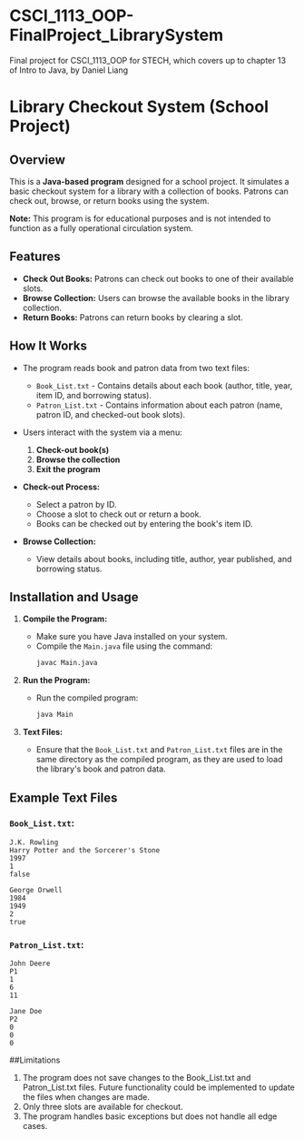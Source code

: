 # CSCI_1113_OOP-FinalProject_LibrarySystem
Final project for CSCI_1113_OOP for STECH, which covers up to chapter 13 of Intro to Java, by Daniel Liang
# Library Checkout System (School Project)

## Overview

This is a **Java-based program** designed for a school project. It simulates a basic checkout system for a library with a collection of books. Patrons can check out, browse, or return books using the system.

**Note:** This program is for educational purposes and is not intended to function as a fully operational circulation system.

## Features

- **Check Out Books:** Patrons can check out books to one of their available slots.
- **Browse Collection:** Users can browse the available books in the library collection.
- **Return Books:** Patrons can return books by clearing a slot.

## How It Works

- The program reads book and patron data from two text files:
  - `Book_List.txt` - Contains details about each book (author, title, year, item ID, and borrowing status).
  - `Patron_List.txt` - Contains information about each patron (name, patron ID, and checked-out book slots).

- Users interact with the system via a menu:
  1. **Check-out book(s)**
  2. **Browse the collection**
  3. **Exit the program**

- **Check-out Process:**
  - Select a patron by ID.
  - Choose a slot to check out or return a book.
  - Books can be checked out by entering the book's item ID.

- **Browse Collection:**
  - View details about books, including title, author, year published, and borrowing status.

## Installation and Usage

1. **Compile the Program:**
   - Make sure you have Java installed on your system.
   - Compile the `Main.java` file using the command: 
     ```bash
     javac Main.java
     ```

2. **Run the Program:**
   - Run the compiled program:
     ```bash
     java Main
     ```

3. **Text Files:**
   - Ensure that the `Book_List.txt` and `Patron_List.txt` files are in the same directory as the compiled program, as they are used to load the library's book and patron data.

## Example Text Files

### `Book_List.txt`:
```plaintext
J.K. Rowling
Harry Potter and the Sorcerer's Stone
1997
1
false

George Orwell
1984
1949
2
true
```

### `Patron_List.txt`:
```plaintext
John Deere
P1
1
6
11

Jane Doe
P2
0
0
0
```

##Limitations
1. The program does not save changes to the Book_List.txt and Patron_List.txt files.   Future functionality could be implemented to update the files when changes are made.
2. Only three slots are available for checkout.
3. The program handles basic exceptions but does not handle all edge cases.
